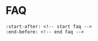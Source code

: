 # FAQ

```{include} ../../README.md
:start-after: <!-- start faq -->
:end-before: <!-- end faq -->
```
